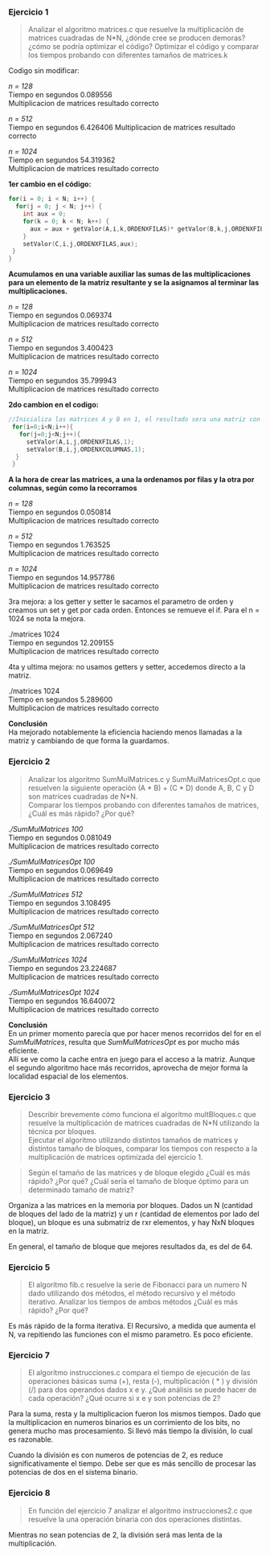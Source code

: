 ### Ejercicio 1

> Analizar el algoritmo matrices.c que resuelve la multiplicación de matrices
cuadradas de N*N, ¿dónde cree se producen demoras? ¿cómo se podría optimizar
el código? Optimizar el código y comparar los tiempos probando con diferentes
tamaños de matrices.k

Codigo sin modificar:

*n = 128*  
Tiempo en segundos 0.089556  
Multiplicacion de matrices resultado correcto

*n = 512*  
Tiempo en segundos 6.426406
Multiplicacion de matrices resultado correcto

*n = 1024*  
Tiempo en segundos 54.319362  
Multiplicacion de matrices resultado correcto


**1er cambio en el código:**
```c
for(i = 0; i < N; i++) {
  for(j = 0; j < N; j++) {
    int aux = 0;
    for(k = 0; k < N; k++) {
      aux = aux + getValor(A,i,k,ORDENXFILAS)* getValor(B,k,j,ORDENXFILAS);
    }
    setValor(C,i,j,ORDENXFILAS,aux);
 }
}
```
**Acumulamos en una variable auxiliar las sumas de las multiplicaciones para un elemento de la matriz resultante y se la asignamos al terminar las multiplicaciones.**

*n = 128*  
Tiempo en segundos 0.069374    
Multiplicacion de matrices resultado correcto

*n = 512*  
Tiempo en segundos 3.400423  
Multiplicacion de matrices resultado correcto

*n = 1024*  
Tiempo en segundos 35.799943    
Multiplicacion de matrices resultado correcto


**2do cambion en el codigo:**
```c
//Inicializa las matrices A y B en 1, el resultado sera una matriz con todos sus valores en N
 for(i=0;i<N;i++){
   for(j=0;j<N;j++){
     setValor(A,i,j,ORDENXFILAS,1);
     setValor(B,i,j,ORDENXCOLUMNAS,1);
  }
 }
```
**A la hora de crear las matrices, a una la ordenamos por filas y la otra por columnas, según como la recorramos**

*n = 128*  
Tiempo en segundos 0.050814  
Multiplicacion de matrices resultado correcto

*n = 512*  
Tiempo en segundos 1.763525  
Multiplicacion de matrices resultado correcto

*n = 1024*  
Tiempo en segundos 14.957786  
Multiplicacion de matrices resultado correcto

3ra mejora: a los getter y setter le sacamos el parametro de orden y creamos un set y get por cada orden. Entonces se remueve el if. Para el n = 1024 se nota la mejora.

./matrices 1024  
Tiempo en segundos 12.209155  
Multiplicacion de matrices resultado correcto  

4ta y ultima mejora: no usamos getters y setter, accedemos directo a la matriz.

./matrices 1024  
Tiempo en segundos 5.289600  
Multiplicacion de matrices resultado correcto  

**Conclusión**  
Ha mejorado notablemente la eficiencia haciendo menos llamadas a la matriz y cambiando de que forma la guardamos.


### Ejercicio 2

> Analizar los algoritmo SumMulMatrices.c y SumMulMatricesOpt.c que resuelven la
siguiente operación (A \* B) + (C \* D) donde A, B, C y D son matrices cuadradas de N*N.  
Comparar los tiempos probando con diferentes tamaños de matrices, ¿Cuál
es más rápido? ¿Por qué?

*./SumMulMatrices 100*  
Tiempo en segundos 0.081049   
Multiplicacion de matrices resultado correcto  

*./SumMulMatricesOpt 100*  
Tiempo en segundos 0.069649  
Multiplicacion de matrices resultado correcto

*./SumMulMatrices 512*  
Tiempo en segundos 3.108495  
Multiplicacion de matrices resultado correcto  

*./SumMulMatricesOpt 512*  
Tiempo en segundos 2.067240  
Multiplicacion de matrices resultado correcto  

*./SumMulMatrices 1024*  
Tiempo en segundos 23.224687  
Multiplicacion de matrices resultado correcto  

*./SumMulMatricesOpt 1024*  
Tiempo en segundos 16.640072  
Multiplicacion de matrices resultado correcto  


**Conclusión**  
En un primer momento parecía que por hacer menos recorridos del for en el *SumMulMatrices*, resulta que *SumMulMatricesOpt* es por mucho más eficiente.  
Allí se ve como la cache entra en juego para el acceso a la matriz. Aunque el segundo algoritmo hace más recorridos, aprovecha de mejor forma la localidad espacial de los elementos.


### Ejercicio 3

> Describir brevemente cómo funciona el algoritmo multBloques.c que resuelve la
multiplicación de matrices cuadradas de N*N utilizando la técnica por bloques.  
Ejecutar el algoritmo utilizando distintos tamaños de matrices y distintos tamaño
de bloques, comparar los tiempos con respecto a la multiplicación de matrices
optimizada del ejercicio 1.  

> Según el tamaño de las matrices y de bloque elegido
¿Cuál es más rápido? ¿Por qué? ¿Cuál sería el tamaño de bloque óptimo para un
determinado tamaño de matriz?

Organiza a las matrices en la memoria por bloques. Dados un N (cantidad de bloques del lado de la matriz) y un r (cantidad de elementos por lado del bloque), un bloque es una submatriz de rxr elementos, y hay NxN bloques en la matriz.

En general, el tamaño de bloque que mejores resultados da, es del de 64.

### Ejercicio 5

> El algoritmo fib.c resuelve la serie de Fibonacci para un numero N dado utilizando dos métodos, el método recursivo y el método iterativo. Analizar los tiempos de ambos métodos ¿Cuál es más rápido? ¿Por qué?

Es más rápido de la forma iterativa. El Recursivo, a medida que aumenta el N, va repitiendo las funciones con el mismo parametro. Es poco eficiente.


### Ejercicio 7

> El algoritmo instrucciones.c compara el tiempo de ejecución de las operaciones básicas suma (+), resta (-), multiplicación ( * ) y división (/) para dos operandos dados x e y. ¿Qué análisis se puede hacer de cada operación? ¿Qué ocurre si x e y son potencias de 2?

Para la suma, resta y la multiplicacion fueron los mismos tiempos. Dado que la multiplicacion en numeros binarios es un corrimiento de los bits, no genera mucho mas procesamiento. Si llevó más tiempo la división, lo cual es razonable.

Cuando la división es con numeros de potencias de 2, es reduce significativamente el tiempo. Debe ser que es más sencillo de procesar las potencias de dos en el sistema binario.

### Ejercicio 8

> En función del ejercicio 7 analizar el algoritmo instrucciones2.c que resuelve la una operación binaria con dos operaciones distintas.

Mientras no sean potencias de 2, la división será mas lenta de la multiplicación.
